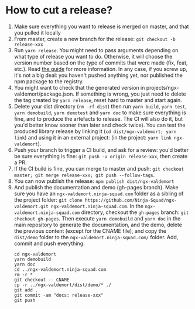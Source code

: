 # How to cut a release?

1. Make sure everything you want to release is merged on master, and that you pulled it locally
2. From master, create a new branch for the release: `git checkout -b release-xxx`
3. Run `yarn release`. You might need to pass arguments depending on what type of release you want to do. 
   Otherwise, it will choose the version number based on the type of commits that were made (fix, feat, etc.). 
   Read [the guide](https://github.com/conventional-changelog/standard-version#cut-a-release) for more information. In any case, if you screw up, it's not a big deal: you haven't pushed anything yet, nor published the npm package to the registry.
4. You might want to check that the generated version in projects/ngx-valdemort/package.json. 
   If something is wrong, you just need to delete the tag created by `yarn release`, reset hard to master and start again.
5. Delete your dist directory (`rm -rf dist`) then run `yarn build`, `yarn test`,
   `yarn demobuild`, `yarn demotest` and `yarn doc` to make sure everything is fine, and to produce the artefacts
   to release. 
   The CI will also do it, but you'd better know sooner than later and check twice). 
   You can test the produced library release by linking it (`cd dist/ngx-valdemort; yarn link`) and using it 
   in an external project: (in the project: `yarn link ngx-valdemort`).
6. Push your branch to trigger a CI build, and ask for a review: you'd better be sure everything is fine: 
   `git push -u origin release-xxx`, then create a PR.
7. If the CI build is fine, you can merge to master and push: 
   `git checkout master; git merge release-xxx; git push --follow-tags`.
8. You can now publish the release: `npm publish dist/ngx-valdemort`
9. And publish the documentation and demo (gh-pages branch). 
   Make sure you have an `ngx-valdemort.ninja-squad.com` folder as a sibling of the project folder:
   `git clone https://github.com/Ninja-Squad/ngx-valdemort.git ngx-valdemort.ninja-squad.com`. 
   In the `ngx-valdemort.ninja-squad.com` directory, checkout the `gh-pages` branch:
   `git checkout gh-pages`. 
   Then execute `yarn demobuild` and `yarn doc` in the main repository to generate the documentation, 
   and the demo, delete the previous content (except for the CNAME file), and copy the `dist/demo` folder to the `ngx-valdemort.ninja-squad.com/` folder. 
   Add, commit and push everything:
   ```
   cd ngx-valdemort
   yarn demobuild
   yarn doc
   cd ../ngx-valdemort.ninja-squad.com
   rm -r *
   git checkout -- CNAME
   cp -r ../ngx-valdemort/dist/demo/* ./
   git add .
   git commit -am "docs: release-xxx"
   git push
   ```
